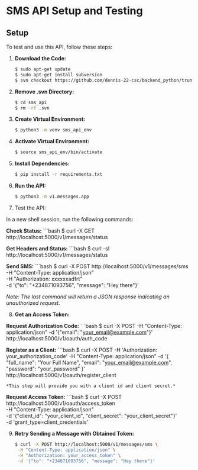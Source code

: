 # SMS API Setup and Testing

## Setup

To test and use this API, follow these steps:
1. **Download the Code:**
   ```bash
   $ sudo apt-get update
   $ sudo apt-get install subversion
   $ svn checkout https://github.com/dennis-22-csc/backend_python/trunk/api/sms_api

2. **Remove .svn Directory:**
   ```bash
   $ cd sms_api
   $ rm -rf .svn
   
3. **Create Virtual Environment:**
	```bash
	$ python3 -m venv sms_api_env

4. **Activate Virtual Environment:**
	```bash
	$ source sms_api_env/bin/activate

5. **Install Dependencies:**
	```bash
	$ pip install -r requirements.txt

6. **Run the API:**
	```bash
	$ python3 -m v1.messages.app

7. Test the API:

In a new shell session, run the following commands:

**Check Status:**
	```bash
    $ curl -X GET http://localhost:5000/v1/messages/status

**Get Headers and Status:**
    ```bash
    $ curl -sI http://localhost:5000/v1/messages/status

**Send SMS:**
    ```bash
    $ curl -X POST http://localhost:5000/v1/messages/sms \
         -H "Content-Type: application/json" \
         -H "Authorization: xxxxxxadfrt" \
         -d '{"to": "+234871093756", "message": "Hey there"}'

*Note: The last command will return a JSON response indicating an unauthorized request.*

8. **Get an Access Token:**

**Request Authorization Code:**
    ```bash
    $ curl -X POST -H "Content-Type: application/json" -d '{"email": "your_email@example.com"}' http://localhost:5000/v1/oauth/auth_code

**Register as a Client:**
    ```bash
    $ curl -X POST -H 'Authorization: your_authorization_code' -H "Content-Type: application/json" -d '{
        "full_name": "Your Full Name",
        "email": "your_email@example.com",
        "password": "your_password"
    }' http://localhost:5000/v1/oauth/register_client
   
    *This step will provide you with a client id and client secret.*

**Request Access Token:**
    ```bash
    $ curl -X POST http://localhost:5000/v1/oauth/access_token \
        -H "Content-Type: application/json" \
        -d '{"client_id": "your_client_id", "client_secret": "your_client_secret"}' \
        -d 'grant_type=client_credentials'
    

9. **Retry Sending a Message with Obtained Token:**
	```bash
	$ curl -X POST http://localhost:5000/v1/messages/sms \
     -H "Content-Type: application/json" \
     -H "Authorization: your_access_token" \
     -d '{"to": "+234871093756", "message": "Hey there"}'

